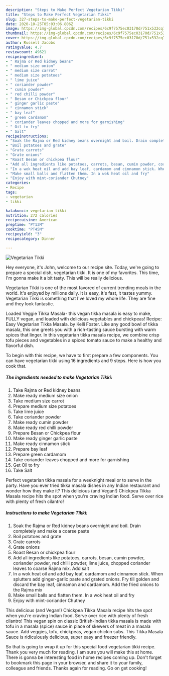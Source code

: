 ```yaml
---
description: "Steps to Make Perfect Vegetarian Tikki"
title: "Steps to Make Perfect Vegetarian Tikki"
slug: 327-steps-to-make-perfect-vegetarian-tikki
date: 2020-10-25T05:03:06.806Z
image: https://img-global.cpcdn.com/recipes/6c9f7575ec03170d/751x532cq70/vegetarian-tikki-recipe-main-photo.jpg
thumbnail: https://img-global.cpcdn.com/recipes/6c9f7575ec03170d/751x532cq70/vegetarian-tikki-recipe-main-photo.jpg
cover: https://img-global.cpcdn.com/recipes/6c9f7575ec03170d/751x532cq70/vegetarian-tikki-recipe-main-photo.jpg
author: Russell Jacobs
ratingvalue: 4.7
reviewcount: 49621
recipeingredient:
- " Rajma or Red kidney beans"
- " medium size onion"
- " medium size carrot"
- " medium size potatoes"
- " lime juice"
- " coriander powder"
- " cumin powder"
- " red chilli powder"
- " Besan or Chickpea flour"
- " ginger garlic paste"
- " cinnamon stick"
- " bay leaf"
- " green cardamom"
- " coriander leaves chopped and more for garnishing"
- " Oil to fry"
- " Salt"
recipeinstructions:
- "Soak the Rajma or Red kidney beans overnight and boil. Drain completely and make a coarse paste"
- "Boil potatoes and grate"
- "Grate carrots"
- "Grate onions"
- "Roast Besan or chickpea flour"
- "Add all ingredients like potatoes, carrots, besan, cumin powder, coriander powder, red chilli powder, lime juice, chopped coriander leaves to coarse Rajma mix. Add salt"
- "In a wok heat oil and add bay leaf, cardamom and cinnamon stick. When splutters add ginger-garlic paste and grated onions. Fry till golden and discard the bay leaf, cinnamon and cardamom. Add the fried onions to the Rajma mix"
- "Make small balls and flatten them. In a wok heat oil and fry"
- "Enjoy with mint-coriander Chutney"
categories:
- Recipe
tags:
- vegetarian
- tikki

katakunci: vegetarian tikki 
nutrition: 272 calories
recipecuisine: American
preptime: "PT13M"
cooktime: "PT45M"
recipeyield: "3"
recipecategory: Dinner

---
```



![Vegetarian Tikki](https://img-global.cpcdn.com/recipes/6c9f7575ec03170d/751x532cq70/vegetarian-tikki-recipe-main-photo.jpg)

Hey everyone, it's John, welcome to our recipe site. Today, we're going to prepare a special dish, vegetarian tikki. It is one of my favorites. This time, I'm gonna make it a bit tasty. This will be really delicious.

Vegetarian Tikki is one of the most favored of current trending meals in the world. It's enjoyed by millions daily. It is easy, it's fast, it tastes yummy. Vegetarian Tikki is something that I've loved my whole life. They are fine and they look fantastic.

Loaded Veggie Tikka Masala- this vegan tikka masala is easy to make, FULLY vegan, and loaded with delicious vegetables and chickpeas! Recipe: Easy Vegetarian Tikka Masala. by Kelli Foster. Like any good bowl of tikka masala, this one greets you with a rich-tasting sauce bursting with warm spices that linger. In this vegetarian tikka masala recipe, we combine crisp tofu pieces and vegetables in a spiced tomato sauce to make a healthy and flavorful dish.


To begin with this recipe, we have to first prepare a few components. You can have vegetarian tikki using 16 ingredients and 9 steps. Here is how you cook that.

<!--inarticleads1-->

##### The ingredients needed to make Vegetarian Tikki:

1. Take  Rajma or Red kidney beans
1. Make ready  medium size onion
1. Take  medium size carrot
1. Prepare  medium size potatoes
1. Take  lime juice
1. Take  coriander powder
1. Make ready  cumin powder
1. Make ready  red chilli powder
1. Prepare  Besan or Chickpea flour
1. Make ready  ginger garlic paste
1. Make ready  cinnamon stick
1. Prepare  bay leaf
1. Prepare  green cardamom
1. Take  coriander leaves chopped and more for garnishing
1. Get  Oil to fry
1. Take  Salt


Perfect vegetarian tikka masala for a weeknight meal or to serve in the party. Have you ever tried tikka masala dishes in any Indian restaurant and wonder how they make it? This delicious (and Vegan!) Chickpea Tikka Masala recipe hits the spot when you&#39;re craving Indian food. Serve over rice with plenty of fresh cilantro! 

<!--inarticleads2-->

##### Instructions to make Vegetarian Tikki:

1. Soak the Rajma or Red kidney beans overnight and boil. Drain completely and make a coarse paste
1. Boil potatoes and grate
1. Grate carrots
1. Grate onions
1. Roast Besan or chickpea flour
1. Add all ingredients like potatoes, carrots, besan, cumin powder, coriander powder, red chilli powder, lime juice, chopped coriander leaves to coarse Rajma mix. Add salt
1. In a wok heat oil and add bay leaf, cardamom and cinnamon stick. When splutters add ginger-garlic paste and grated onions. Fry till golden and discard the bay leaf, cinnamon and cardamom. Add the fried onions to the Rajma mix
1. Make small balls and flatten them. In a wok heat oil and fry
1. Enjoy with mint-coriander Chutney


This delicious (and Vegan!) Chickpea Tikka Masala recipe hits the spot when you&#39;re craving Indian food. Serve over rice with plenty of fresh cilantro! This vegan spin on classic British-Indian tikka masala is made with tofu in a masala (spice) sauce in place of skewers of meat in a masala sauce. Add veggies, tofu, chickpeas, vegan chickin subs. This Tikka Masala Sauce is ridiculously delicious, super easy and freezer friendly. 

So that is going to wrap it up for this special food vegetarian tikki recipe. Thank you very much for reading. I am sure you will make this at home. There is gonna be interesting food in home recipes coming up. Don't forget to bookmark this page in your browser, and share it to your family, colleague and friends. Thanks again for reading. Go on get cooking!
